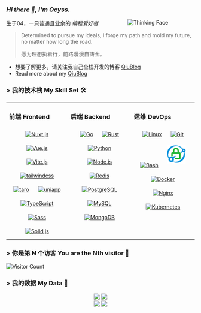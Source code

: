 ### _Hi there 👋, I'm Ocyss._

<!-- img align="right" src="https://raw.githubusercontent.com/Tarikul-Islam-Anik/Animated-Fluent-Emojis/master/Emojis/Smilies/Woozy%20Face.png" alt="Woozy Face" width="180" /-->
<img align="right" src="https://raw.githubusercontent.com/Tarikul-Islam-Anik/Animated-Fluent-Emojis/master/Emojis/Smilies/Thinking%20Face.png" alt="Thinking Face" width="180" />
<!-- https://animated-fluent-emoji.vercel.app/ -->

生于04，一只普通且业余的 *编程爱好者*
> Determined to pursue my ideals, I forge my path and mold my future, no matter how long the road.
> 
> 愿为理想执着行，前路漫漫自铸金。

- 想要了解更多，请关注我自己全栈开发的博客 [QiuBlog](https://ocyss.icu/)
- Read more about my [QiuBlog](https://ocyss.icu/)

### > 我的技术栈 My Skill Set  🛠️
<div align="center">  
<table><tr><td valign="top" width="32%">


### 前端 Frontend  

<div align="center">  
<a href="https://nuxt.com/" target="_blank"><img style="margin: 10px" src="https://cdn.worldvectorlogo.com/logos/nuxt-2.svg" alt="Nuxt.js" height="50" /></a> 
<a href="https://vuejs.org/" target="_blank"><img style="margin: 10px" src="https://profilinator.rishav.dev/skills-assets/vuejs-original-wordmark.svg" alt="Vue.js" height="50" /></a>  
<a href="https://vitejs.dev/" target="_blank"><img style="margin: 10px" src="https://cdn.worldvectorlogo.com/logos/vitejs.svg" alt="Vite.js" height="50" /></a>  
<a href="https://tailwindcss.com/" target="_blank"><img style="margin: 10px" src="https://cdn.worldvectorlogo.com/logos/tailwindcss.svg" alt="tailwindcss" height="50" width="50" /></a>  
<a href="https://docs.taro.zone/docs/" target="_blank"><img style="margin: 10px" src="https://docs.taro.zone/img/logo-taro.png" alt="taro" height="50" width="50" /></a>  
<a href="https://uniapp.dcloud.net.cn/" target="_blank"><img style="margin: 10px" src="https://qiniu-web-assets.dcloud.net.cn/unidoc/zh/uni.png" alt="uniapp" height="50" width="50" /></a>  
<a href="https://www.typescriptlang.org/" target="_blank"><img style="margin: 10px" src="https://profilinator.rishav.dev/skills-assets/typescript-original.svg" alt="TypeScript" height="50" /></a>  
<a href="https://sass-lang.com/" target="_blank"><img style="margin: 10px" src="https://profilinator.rishav.dev/skills-assets/sass-original.svg" alt="Sass" height="50" /></a>  
<a href="https://www.solidjs.com/" target="_blank"><img style="margin: 10px" src="https://www.solidjs.cn/assets/logo-123b04bc.svg" alt="Solid.js" height="50" /></a>  
</div>


</td><td valign="top" width="33%">



### 后端 Backend  

<div align="center">  
<a href="https://go.dev/" target="_blank"><img style="margin: 10px" src="https://profilinator.rishav.dev/skills-assets/go-original.svg" alt="Go" height="50" /></a>  
<a href="https://www.rust-lang.org/" target="_blank"><img style="margin: 10px" src="https://www.rustacean.net/assets/rustacean-orig-noshadow.svg" alt="Rust" height="50" width="50" /></a>  
<a href="https://www.python.org/" target="_blank"><img style="margin: 10px" src="https://profilinator.rishav.dev/skills-assets/python-original.svg" alt="Python" height="50" /></a>  
<a href="https://nodejs.org/" target="_blank"><img style="margin: 10px" src="https://profilinator.rishav.dev/skills-assets/nodejs-original-wordmark.svg" alt="Node.js" height="50" /></a>  
<a href="https://redis.io/" target="_blank"><img style="margin: 10px" src="https://profilinator.rishav.dev/skills-assets/redis-original-wordmark.svg" alt="Redis" height="50" /></a>  
<a href="https://www.postgresql.org/" target="_blank"><img style="margin: 10px" src="https://profilinator.rishav.dev/skills-assets/postgresql-original-wordmark.svg" alt="PostgreSQL" height="50" /></a>  
<a href="https://www.mysql.com/" target="_blank"><img style="margin: 10px" src="https://profilinator.rishav.dev/skills-assets/mysql-original-wordmark.svg" alt="MySQL" height="50" /></a>  
<a href="https://www.mongodb.com/" target="_blank"><img style="margin: 10px" src="https://profilinator.rishav.dev/skills-assets/mongodb-original-wordmark.svg" alt="MongoDB" height="50" /></a>  
</div>


</td><td valign="top" width="33%">



### 运维 DevOps  

<div align="center">  
<a href="https://www.linux.org/" target="_blank"><img style="margin: 10px" src="https://profilinator.rishav.dev/skills-assets/linux-original.svg" alt="Linux" height="50" /></a>  
<a href="https://github.com/" target="_blank"><img style="margin: 10px" src="https://profilinator.rishav.dev/skills-assets/git-scm-icon.svg" alt="Git" height="50" /></a>  
<a href="https://www.gnu.org/software/bash/" target="_blank"><img style="margin: 10px" src="https://profilinator.rishav.dev/skills-assets/gnu_bash-icon.svg" alt="Bash" height="50" /></a>  
<a href="https://caddyserver.com/" target="_blank"><img style="margin: 10px" src="https://raw.githubusercontent.com/caddyserver/website/refs/heads/master/src/resources/images/favicon.png" alt="Caddy" height="50" /></a>  
<a href="https://www.docker.com/" target="_blank"><img style="margin: 10px" src="https://profilinator.rishav.dev/skills-assets/docker-original-wordmark.svg" alt="Docker" height="50" /></a>  
<a href="https://www.nginx.com/" target="_blank"><img style="margin: 10px" src="https://profilinator.rishav.dev/skills-assets/nginx-original.svg" alt="Nginx" height="50" /></a>  
<a href="https://kubernetes.io/" target="_blank"><img style="margin: 10px" src="https://profilinator.rishav.dev/skills-assets/kubernetes-icon.svg" alt="Kubernetes" height="50" /></a>  
</div>


</td></tr>
</table>
</div>




### > 你是第 N 个访客 You are the Nth visitor 🎉

![Visitor Count](https://profile-counter.glitch.me/Ocyss/count.svg)

### > 我的数据 My Data 🎃

<div align="center"> 

<picture>
  <source
    height=220
    srcset="https://stats.justsong.cn/api/github?username=Ocyss&theme=light"
    media="(prefers-color-scheme: light), (prefers-color-scheme: no-preference)"
  />
  <source
    height=220
    srcset="https://stats.justsong.cn/api/github?username=Ocyss&theme=onedark"
    media="(prefers-color-scheme: dark)"
  />
    <img src="https://stats.justsong.cn/api/github?username=Ocyss" />
  </picture>

  <picture>
  <source
    height=220
    srcset="https://stats.justsong.cn/api/leetcode?username=Ocyss&cn=true&theme=light"
    media="(prefers-color-scheme: light), (prefers-color-scheme: no-preference)"
  />
  <source
    height=220
    srcset="https://stats.justsong.cn/api/leetcode?username=Ocyss&cn=true&theme=onedark"
    media="(prefers-color-scheme: dark)"
  />
    <img src="https://stats.justsong.cn/api/leetcode?username=Ocyss&cn=true" />
  </picture>
</div>

<div align="center"> 
  <picture>
  <source
    height=280 align="center"
    srcset="https://github-readme-stats.vercel.app/api/wakatime?username=Ocyss_04&api_domain=wakapi.vip.ocyss.icu&custom_title=Wakapi%20Month%20Stats&layout=compact&langs_count=50&bg_color=00000000&border_color=00000050&border_radius=8&theme=default"
    media="(prefers-color-scheme: light), (prefers-color-scheme: no-preference)"
  />
  <source
    height=280 align="center"
    srcset="https://github-readme-stats.vercel.app/api/wakatime?username=Ocyss_04&api_domain=wakapi.vip.ocyss.icu&custom_title=Wakapi%20Month%20Stats&layout=compact&langs_count=50&hide_border=true&border_radius=8&theme=onedark"
    media="(prefers-color-scheme: dark)"
  />
    <img src="https://github-readme-stats.vercel.app/api/wakatime?username=Ocyss_04&api_domain=wakapi.vip.ocyss.icu&custom_title=Wakapi%20Month%20Stats&layout=compact&langs_count=50&&bg_color=00000000&border_radius=8" />
  </picture>
  
<picture>
  <source
    height=280 align="center"
    srcset="https://github-readme-stats.vercel.app/api/top-langs?username=ocyss&layout=compact&langs_count=20&card_width=320&hide=GLSL&border_color=00000050&bg_color=00000000&border_radius=8&theme=default"
    media="(prefers-color-scheme: light), (prefers-color-scheme: no-preference)"
  />
  <source
    height=280 align="center"
    srcset="https://github-readme-stats.vercel.app/api/top-langs?username=ocyss&layout=compact&langs_count=20&card_width=320&hide=GLSL&hide_border=true&border_radius=8&theme=onedark"
    media="(prefers-color-scheme: dark)"
  />
    <img src="https://github-readme-stats.vercel.app/api/top-langs?username=ocyss&layout=compact&langs_count=20&card_width=320&hide=GLSL&hide_border=true&bg_color=00000000&border_radius=8" />
  </picture>
</div>
